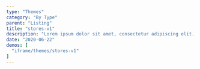 ```yaml
---
type: "Themes"
category: "By Type"
parent: "Listing"
title: "stores-v1"
description: "Lorem ipsum dolor sit amet, consectetur adipiscing elit. Nunc tempus laoreet leo sit amet iaculis."
date: "2020-06-22"
demos: [
  "iframe/themes/stores-v1"
]
---
```

